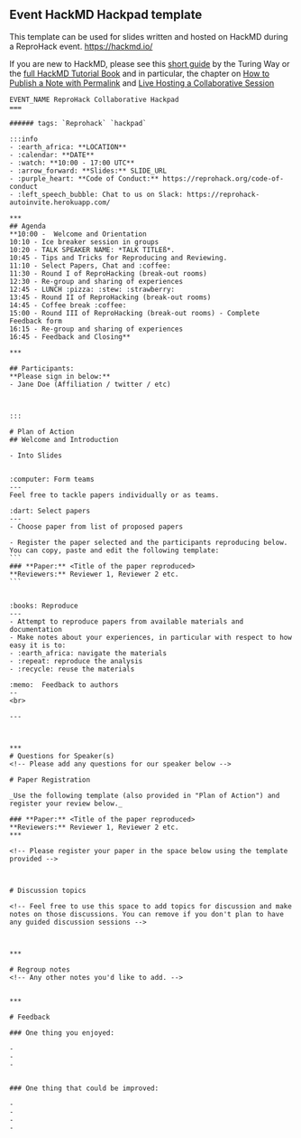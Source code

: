 ## Event HackMD Hackpad template

This template can be used for slides written and hosted on HackMD during a ReproHack event. <https://hackmd.io/>


If you are new to HackMD, please see this [short guide](https://hackmd.io/@turingway/hackmd-guide) by the Turing Way or the [full HackMD Tutorial Book](https://hackmd.io/c/tutorials/%2Fs%2Ftutorials) and in particular, the chapter on [How to Publish a Note with Permalink](https://hackmd.io/c/tutorials/%2Fs%2Fhow-to-publish-note) and [Live Hosting a Collaborative Session](https://hackmd.io/c/tutorials/%2Fs%2Flive-hosting)

    EVENT_NAME ReproHack Collaborative Hackpad
    ===

    ###### tags: `Reprohack` `hackpad`

    :::info
    - :earth_africa: **LOCATION**
    - :calendar: **DATE**
    - :watch: **10:00 - 17:00 UTC**
    - :arrow_forward: **Slides:** SLIDE_URL
    - :purple_heart: **Code of Conduct:** https://reprohack.org/code-of-conduct
    - :left_speech_bubble: Chat to us on Slack: https://reprohack-autoinvite.herokuapp.com/

    ***
    ## Agenda
    **10:00 -  Welcome and Orientation
    10:10 - Ice breaker session in groups
    10:20 - TALK SPEAKER NAME: *TALK TITLEß*.
    10:45 - Tips and Tricks for Reproducing and Reviewing.
    11:10 - Select Papers, Chat and :coffee:
    11:30 - Round I of ReproHacking (break-out rooms)
    12:30 - Re-group and sharing of experiences
    12:45 - LUNCH :pizza: :stew: :strawberry:
    13:45 - Round II of ReproHacking (break-out rooms)
    14:45 - Coffee break :coffee:
    15:00 - Round III of ReproHacking (break-out rooms) - Complete Feedback form
    16:15 - Re-group and sharing of experiences
    16:45 - Feedback and Closing**

    ***

    ## Participants:
    **Please sign in below:**
    - Jane Doe (Affiliation / twitter / etc)



    :::

    # Plan of Action
    ## Welcome and Introduction 

    - Into Slides


    :computer: Form teams
    ---
    Feel free to tackle papers individually or as teams. 

    :dart: Select papers
    ---
    - Choose paper from list of proposed papers

    - Register the paper selected and the participants reproducing below. You can copy, paste and edit the following template:
    ```
    ### **Paper:** <Title of the paper reproduced>
    **Reviewers:** Reviewer 1, Reviewer 2 etc.
    ```


    :books: Reproduce
    ---
    - Attempt to reproduce papers from available materials and documentation
    - Make notes about your experiences, in particular with respect to how easy it is to:
    - :earth_africa: navigate the materials
    - :repeat: reproduce the analysis
    - :recycle: reuse the materials

    :memo:  Feedback to authors
    --
    <br>

    ---



    ***
    # Questions for Speaker(s)
    <!-- Please add any questions for our speaker below -->

    # Paper Registration

    _Use the following template (also provided in "Plan of Action") and register your review below._

    ### **Paper:** <Title of the paper reproduced>
    **Reviewers:** Reviewer 1, Reviewer 2 etc.
    ***    

    <!-- Please register your paper in the space below using the template provided -->



    # Discussion topics 

    <!-- Feel free to use this space to add topics for discussion and make notes on those discussions. You can remove if you don't plan to have any guided discussion sessions -->



    ***

    # Regroup notes 
    <!-- Any other notes you'd like to add. -->


    ***

    # Feedback

    ### One thing you enjoyed:

    - 
    - 
    -  


    ### One thing that could be improved:

    - 
    - 
    - 
    - 